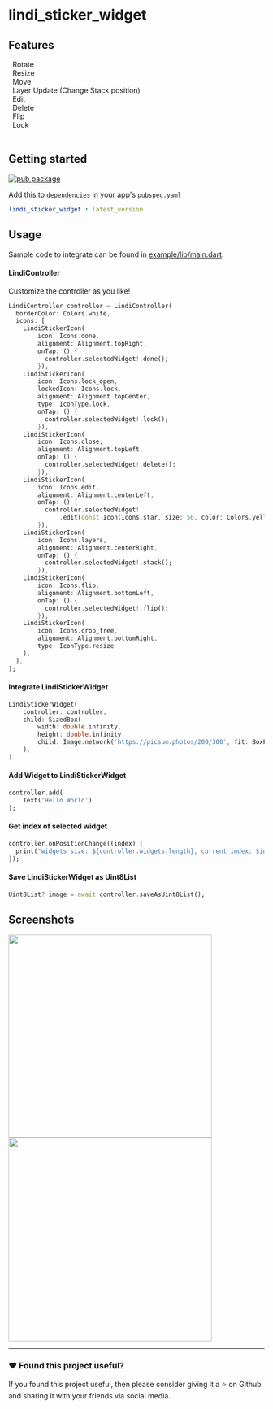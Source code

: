# lindi_sticker_widget

## Features

&nbsp; Rotate </br>
&nbsp; Resize</br>
&nbsp; Move</br>
&nbsp; Layer Update (Change Stack position)</br>
&nbsp; Edit</br>
&nbsp; Delete</br>
&nbsp; Flip</br>
&nbsp; Lock
<br>
<br>

## Getting started

[![pub package](https://img.shields.io/pub/v/lindi_sticker_widget.svg)](https://pub.dartlang.org/packages/lindi_sticker_widget)

Add this to `dependencies` in your app's `pubspec.yaml`

```yaml
lindi_sticker_widget : latest_version
```

## Usage

Sample code to integrate can be found in [example/lib/main.dart](example/lib/main.dart).

#### LindiController

Customize the controller as you like!

```dart
LindiController controller = LindiController(
  borderColor: Colors.white,
  icons: [
    LindiStickerIcon(
        icon: Icons.done,
        alignment: Alignment.topRight,
        onTap: () {
          controller.selectedWidget!.done();
        }),
    LindiStickerIcon(
        icon: Icons.lock_open,
        lockedIcon: Icons.lock,
        alignment: Alignment.topCenter,
        type: IconType.lock,
        onTap: () {
          controller.selectedWidget!.lock();
        }),
    LindiStickerIcon(
        icon: Icons.close,
        alignment: Alignment.topLeft,
        onTap: () {
          controller.selectedWidget!.delete();
        }),
    LindiStickerIcon(
        icon: Icons.edit,
        alignment: Alignment.centerLeft,
        onTap: () {
          controller.selectedWidget!
              .edit(const Icon(Icons.star, size: 50, color: Colors.yellow));
        }),
    LindiStickerIcon(
        icon: Icons.layers,
        alignment: Alignment.centerRight,
        onTap: () {
          controller.selectedWidget!.stack();
        }),
    LindiStickerIcon(
        icon: Icons.flip,
        alignment: Alignment.bottomLeft,
        onTap: () {
          controller.selectedWidget!.flip();
        }),
    LindiStickerIcon(
        icon: Icons.crop_free,
        alignment: Alignment.bottomRight,
        type: IconType.resize
    ),
  ],
);
```

#### Integrate LindiStickerWidget

```dart
LindiStickerWidget(
    controller: controller,
    child: SizedBox(
        width: double.infinity,
        height: double.infinity,
        child: Image.network('https://picsum.photos/200/300', fit: BoxFit.cover)
    ),
)
```

#### Add Widget to LindiStickerWidget

```dart
controller.add(
    Text('Hello World')
);
```

#### Get index of selected widget

```dart
controller.onPositionChange((index) {
  print("widgets size: ${controller.widgets.length}, current index: $index");
});
```

#### Save LindiStickerWidget as Uint8List

```dart
Uint8List? image = await controller.saveAsUint8List();
```

## Screenshots

<p float="left">
  <img src="/example/assets/Screenshot1.png" width="400" />
  <img src="/example/assets/Screenshot2.png" width="400" /> 
</p>

***

### :heart:  Found this project useful?

If you found this project useful, then please consider giving it a :star:  on Github and sharing it with your friends via social media.

